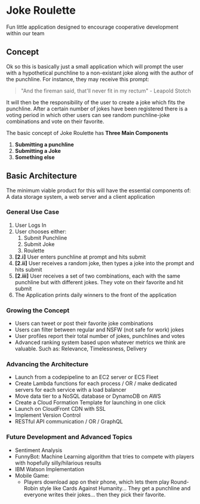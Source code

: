 # Joke Roulette
Fun little application designed to encourage cooperative development within our team

## Concept
Ok so this is basically just a small application which will prompt the user with a hypothetical punchline to a non-existant joke along with the author of the punchline. 
For instance, they may receive this prompt:

> "And the fireman said, that'll never fit in my rectum" - Leapold Stotch
 
 It will then be the responsibility of the user to create a joke which fits the punchline. After a certain number of jokes have been registered there is a voting 
 period in which other users can see random punchline-joke combinations and vote on their favorite. 

 The basic concept of Joke Roulette has **Three Main Components**

1. **Submitting a punchline**
2. **Submitting a Joke**
3. **Something else**

## Basic Architecture
The minimum viable product for this will have the essential components of: A data storage system, a web server and a client application

### General Use Case
1. User Logs In
2. User chooses either: 
   1. Submit Punchline
   2. Submit Joke
   3. Roulette
3. **[2.i]** User enters punchline at prompt and hits submit
4. **[2.ii]** User receives a random joke, then types a joke into the prompt and hits submit
5. **[2.iii]** User receives a set of two combinations, each with the same punchline but with different jokes. They vote on their favorite and hit submit
6. The Application prints daily winners to the front of the application

### Growing the Concept
* Users can tweet or post their favorite joke combinations
* Users can filter between regular and NSFW (not safe for work) jokes
* User profiles report their total number of jokes, punchlines and votes
* Advanced ranking system based upon whatever metrics we think are valuable. Such as: Relevance, Timelessness, Delivery

### Advancing the Architecture
* Launch from a codepipeline to an EC2 server or ECS Fleet
* Create Lambda functions for each process / OR / make dedicated servers for each service with a load balancer
* Move data tier to a NoSQL database or DynamoDB on AWS
* Create a Cloud Formation Template for launching in one click
* Launch on CloudFront CDN with SSL
* Implement Version Control
* RESTful API communication / OR / GraphQL 

### Future Development and Advanced Topics
* Sentiment Analysis
* FunnyBot: Machine Learning algorithm that tries to compete with players with hopefully silly/hilarious results
* IBM Watson Implementation
* Mobile Game: 
   * Players download app on their phone, which lets them play Round-Robin style like Cards Against Humanity... They get a punchline and everyone writes their jokes... then they pick their favorite. 
